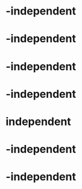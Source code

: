 # -independent
# -independent
# -independent
# -independent
# independent
# -independent
# -independent
